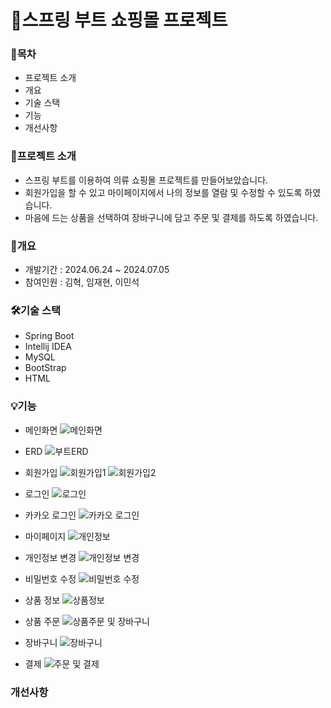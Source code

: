 # 👔스프링 부트 쇼핑몰 프로젝트


### 📌목차
- 프로젝트 소개
- 개요
- 기술 스택
- 기능
- 개선사항

### 👑프로젝트 소개
- 스프링 부트를 이용하여 의류 쇼핑몰 프로젝트를 만들어보았습니다.
- 회원가입을 할 수 있고 마이페이지에서 나의 정보를 열람 및 수정할 수 있도록 하였습니다.
- 마음에 드는 상품을 선택하여 장바구니에 담고 주문 및 결제를 하도록 하였습니다.

### 🚩개요
- 개발기간 : 2024.06.24 ~ 2024.07.05
- 참여인원 : 김혁, 임재현, 이민석

### 🛠️기술 스택
- Spring Boot
- Intellij IDEA
- MySQL
- BootStrap
- HTML

### 💡기능
- 메인화면
![메인화면](https://github.com/user-attachments/assets/f86d0ff3-c8b8-400c-b409-78a0308f2306)

- ERD
![부트ERD](https://github.com/user-attachments/assets/1fb3e15c-86bc-45c2-945b-2598540927b2)

- 회원가입
![회원가입1](https://github.com/user-attachments/assets/456e4fdd-c3c2-4a42-80f7-b7aff3298d53)
![회원가입2](https://github.com/user-attachments/assets/5c64cc39-fe99-4172-9c35-7d1dc80d23e0)

- 로그인
![로그인](https://github.com/user-attachments/assets/4e1e555f-b6a0-44da-8695-4fe7d62dadc5)

- 카카오 로그인
![카카오 로그인](https://github.com/user-attachments/assets/49e4828f-9e39-4253-9732-b27315bb2d0a)

- 마이페이지
![개인정보](https://github.com/user-attachments/assets/dabc3aaf-8760-413b-889a-282c204ee791)

- 개인정보 변경
![개인정보 변경](https://github.com/user-attachments/assets/b4442656-3fe9-4e52-aa93-7ab2ded429ab)

- 비밀번호 수정
![비밀번호 수정](https://github.com/user-attachments/assets/d7568e97-70ef-48d6-9468-eddbf9e66c92)

- 상품 정보
![상품정보](https://github.com/user-attachments/assets/d0a485db-a34d-4ad1-a0a5-3fb108485a73)

- 상품 주문
![상품주문 및 장바구니](https://github.com/user-attachments/assets/eb4a1f65-5352-47e3-bd64-53ba8eb55e15)

- 장바구니
![장바구니](https://github.com/user-attachments/assets/4de4166d-c85e-416c-a9fd-36774f26f0a0)

- 결제
![주문 및 결제](https://github.com/user-attachments/assets/c902b34e-6034-406e-b8db-08cd33f81195)


### 개선사항
